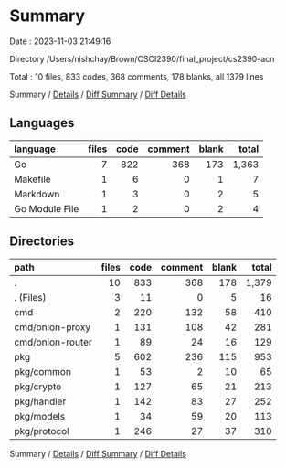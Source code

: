 # Summary

Date : 2023-11-03 21:49:16

Directory /Users/nishchay/Brown/CSCI2390/final_project/cs2390-acn

Total : 10 files,  833 codes, 368 comments, 178 blanks, all 1379 lines

Summary / [Details](details.md) / [Diff Summary](diff.md) / [Diff Details](diff-details.md)

## Languages
| language | files | code | comment | blank | total |
| :--- | ---: | ---: | ---: | ---: | ---: |
| Go | 7 | 822 | 368 | 173 | 1,363 |
| Makefile | 1 | 6 | 0 | 1 | 7 |
| Markdown | 1 | 3 | 0 | 2 | 5 |
| Go Module File | 1 | 2 | 0 | 2 | 4 |

## Directories
| path | files | code | comment | blank | total |
| :--- | ---: | ---: | ---: | ---: | ---: |
| . | 10 | 833 | 368 | 178 | 1,379 |
| . (Files) | 3 | 11 | 0 | 5 | 16 |
| cmd | 2 | 220 | 132 | 58 | 410 |
| cmd/onion-proxy | 1 | 131 | 108 | 42 | 281 |
| cmd/onion-router | 1 | 89 | 24 | 16 | 129 |
| pkg | 5 | 602 | 236 | 115 | 953 |
| pkg/common | 1 | 53 | 2 | 10 | 65 |
| pkg/crypto | 1 | 127 | 65 | 21 | 213 |
| pkg/handler | 1 | 142 | 83 | 27 | 252 |
| pkg/models | 1 | 34 | 59 | 20 | 113 |
| pkg/protocol | 1 | 246 | 27 | 37 | 310 |

Summary / [Details](details.md) / [Diff Summary](diff.md) / [Diff Details](diff-details.md)